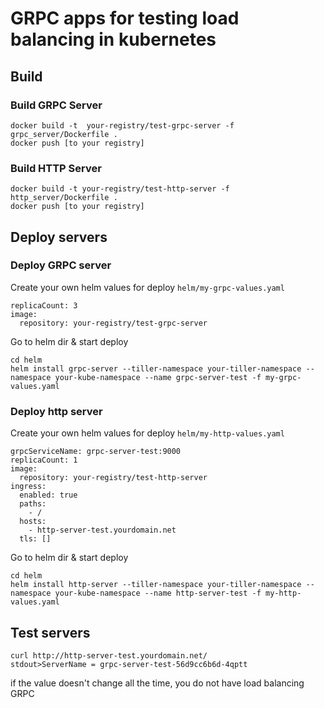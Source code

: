 # GRPC apps for testing load balancing in kubernetes

## Build

### Build GRPC Server
```
docker build -t  your-registry/test-grpc-server -f grpc_server/Dockerfile .
docker push [to your registry]
```

### Build HTTP Server
```
docker build -t your-registry/test-http-server -f http_server/Dockerfile .
docker push [to your registry]
```

## Deploy servers

### Deploy GRPC server
Create your own helm values for deploy  `helm/my-grpc-values.yaml`
```
replicaCount: 3
image:
  repository: your-registry/test-grpc-server
```

Go to helm dir & start deploy
```
cd helm
helm install grpc-server --tiller-namespace your-tiller-namespace --namespace your-kube-namespace --name grpc-server-test -f my-grpc-values.yaml
```

### Deploy http server
Create your own helm values for deploy  `helm/my-http-values.yaml`
```
grpcServiceName: grpc-server-test:9000
replicaCount: 1
image:
  repository: your-registry/test-http-server
ingress:
  enabled: true
  paths:
    - /
  hosts:
    - http-server-test.yourdomain.net
  tls: []

```
Go to helm dir & start deploy
```
cd helm
helm install http-server --tiller-namespace your-tiller-namespace --namespace your-kube-namespace --name http-server-test -f my-http-values.yaml
```

## Test servers
```
curl http://http-server-test.yourdomain.net/
stdout>ServerName = grpc-server-test-56d9cc6b6d-4qptt
```

if the value doesn't change all the time, you do not have load balancing GRPC